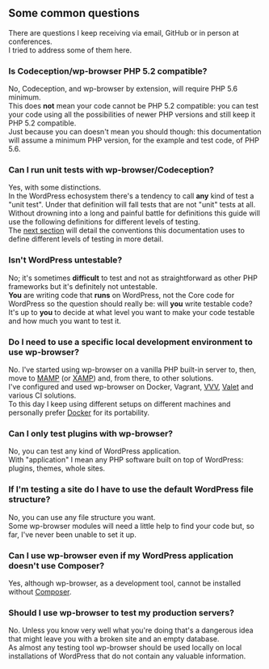 ## Some common questions
There are questions I keep receiving via email, GitHub or in person at conferences.  
I tried to address some of them here.

### Is Codeception/wp-browser PHP 5.2 compatible?
No, Codeception, and wp-browser by extension, will require PHP 5.6 minimum.  
This does **not** mean your code cannot be PHP 5.2 compatible: you can test your code using all the possibilities of newer PHP versions and still keep it PHP 5.2 compatible.  
Just because you can doesn't mean you should though: this documentation will assume a minimum PHP version, for the example and test code, of PHP 5.6.

### Can I run unit tests with wp-browser/Codeception?
Yes, with some distinctions.  
In the WordPress echosystem there's a tendency to call **any** kind of test a "unit test". Under that definition will fall tests that are not "unit" tests at all.  
Without drowning into a long and painful battle for definitions this guide will use the following definitions for different levels of testing.  
The [next section](levels-of-testing.md) will detail the conventions this documentation uses to define different levels of testing in more detail.

### Isn't WordPress untestable?
No; it's sometimes **difficult** to test and not as straightforward as other PHP frameworks but it's definitely not untestable.  
**You** are writing code that **runs** on WordPress, not the Core code for WordPress so the question should really be: will **you** write testable code?  
It's up to **you** to decide at what level you want to make your code testable and how much you want to test it.

### Do I need to use a specific local development environment to use wp-browser?
No. I've started using wp-browser on a vanilla PHP built-in server to, then, move to [MAMP](https://www.mamp.info/en/) (or [XAMP](https://www.apachefriends.org/download.html)) and, from there, to other solutions.  
I've configured and used wp-browser on Docker, Vagrant, [VVV](https://github.com/Varying-Vagrant-Vagrants/VVV), [Valet](https://laravel.com/docs/5.7/valet) and various CI solutions.  
To this day I keep using different setups on different machines and personally prefer [Docker](https://www.docker.com/) for its portability.

### Can I only test plugins with wp-browser?
No, you can test any kind of WordPress application.  
With "application" I mean any PHP software built on top of WordPress: plugins, themes, whole sites.

### If I'm testing a site do I have to use the default WordPress file structure?
No, you can use any file structure you want.  
Some wp-browser modules will need a little help to find your code but, so far, I've never been unable to set it up.

### Can I use wp-browser even if my WordPress application doesn't use Composer?
Yes, although wp-browser, as a development tool, cannot be installed without [Composer](https://getcomposer.org/).

### Should I use wp-browser to test my production servers?
No. Unless you know very well what you're doing that's a dangerous idea that might leave you with a broken site and an empty database.  
As almost any testing tool wp-browser should be used locally on local installations of WordPress that do not contain any valuable information.

